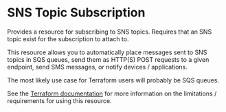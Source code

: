 # SNS Topic Subscription

Provides a resource for subscribing to SNS topics. Requires that an SNS topic exist for the subscription to attach to.

This resource allows you to automatically place messages sent to SNS topics in SQS queues, send them as HTTP(S) POST requests to a given endpoint, send SMS messages, or notify devices / applications.

The most likely use case for Terraform users will probably be SQS queues.

See the [Terraform documentation](https://registry.terraform.io/providers/hashicorp/aws/latest/docs/resources/sns_topic_subscription) for more information on the limitations / requirements for using this resource.
